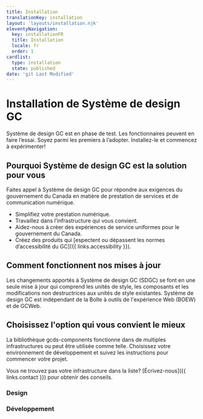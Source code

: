 ```yaml
---
title: Installation
translationKey: installation
layout: 'layouts/installation.njk'
eleventyNavigation:
  key: installationFR
  title: Installation
  locale: fr
  order: 1
cardlist:
  type: installation
  state: published
date: 'git Last Modified'
---
```


# Installation de Système de design GC

Système de design GC est en phase de test. Les fonctionnaires peuvent en faire l’essai. Soyez parmi les premiers à l’adopter. Installez-le et commencez à expérimenter!

## Pourquoi Système de design GC est la solution pour vous

Faites appel à Système de design GC pour répondre aux exigences du gouvernement du Canada en matière de prestation de services et de communication numérique.

- Simplifiez votre prestation numérique.
- Travaillez dans l’infrastructure qui vous convient.
- Aidez-nous à créer des expériences de service uniformes pour le gouvernement du Canada.
- Créez des produits qui [espectent ou dépassent les normes d’accessibilité du GC]({{ links.accessibility }}).

## Comment fonctionnent nos mises à jour

Les changements apportés à Système de design GC (SDGC) se font en une seule mise à jour qui comprend les unités de style, les composants et les modifications non destructrices aux unités de style existantes. Système de design GC est indépendant de la Boîte à outils de l'expérience Web (BOEW) et de GCWeb.

## Choisissez l'option qui vous convient le mieux

La bibliothèque gcds-components fonctionne dans de multiples infrastructures ou peut être utilisée comme telle. Choisissez votre environnement de développement et suivez les instructions pour commencer votre projet.

Vous ne trouvez pas votre infrastructure dans la liste? [Écrivez-nous]({{ links.contact }}) pour obtenir des conseils.

### Design

<gcds-grid tag="ul" columns="1fr" columns-tablet="1fr 1fr" columns-desktop="1fr 1fr 1fr">
  <gcds-card
    card-title="Figma"
    href="/fr/installation/figma/"
    description="Lost and looking for our Figma design library? We got you. (TRANSLATE)"
    img-src="/images/common/installation/banner-figma.svg"
    img-alt="TO DO"
  >
  </gcds-card>
</gcds-grid>

### Développement